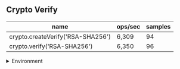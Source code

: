 ## Crypto Verify

|name|ops/sec|samples|
|-|-|-|
|crypto.createVerify('RSA-SHA256')|6,309|94|
|crypto.verify('RSA-SHA256')|6,350|96|


<details>
<summary>Environment</summary>

* __Machine:__ linux x64 | 4 vCPUs | 15.6GB Mem
* __Run:__ Sun Mar 10 2024 15:42:03 GMT+0000 (Coordinated Universal Time)
</details>

<!--
{"environment":{"platform":"linux","arch":"x64","cpus":4,"totalMemory":15.606491088867188},"benchmarks":[{"name":"crypto.createVerify('RSA-SHA256')","opsSec":6308.705432501754,"samples":4},{"name":"crypto.verify('RSA-SHA256')","opsSec":6349.820749547614,"samples":5}]}-->
